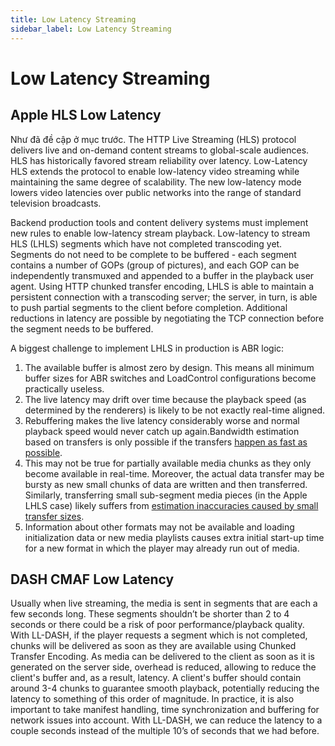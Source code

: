 ```yaml
---
title: Low Latency Streaming
sidebar_label: Low Latency Streaming
---
```


# Low Latency Streaming

## Apple HLS Low Latency

Như đã đề cập ở mục trước. The HTTP Live Streaming (HLS) protocol delivers live and on-demand content streams to global-scale audiences. HLS has historically favored stream reliability over latency. Low-Latency HLS extends the protocol to enable low-latency video streaming while maintaining the same degree of scalability. The new low-latency mode lowers video latencies over public networks into the range of standard television broadcasts.

Backend production tools and content delivery systems must implement new rules to enable low-latency stream playback. Low-latency  to stream HLS (LHLS) segments which have not completed transcoding yet. Segments do not need to be complete to be buffered - each segment contains a number of GOPs (group of pictures), and each GOP can be independently transmuxed and appended to a buffer in the playback user agent. Using HTTP chunked transfer encoding, LHLS is able to maintain a persistent connection with a transcoding server; the server, in turn, is able to push partial segments to the client before completion. Additional reductions in latency are possible by negotiating the TCP connection before the segment needs to be buffered.

A biggest challenge to implement LHLS in production is ABR logic:

1. The available buffer is almost zero by design. This means all minimum buffer sizes for ABR switches and LoadControl configurations become practically useless.
2. The live latency may drift over time because the playback speed (as determined by the renderers) is likely to be not exactly real-time aligned.
3. Rebuffering makes the live latency considerably worse and normal playback speed would never catch up again.Bandwidth estimation based on transfers is only possible if the transfers [happen as fast as possible](https://docs.google.com/document/d/1e3jVkZ6nxNWgCqTNibqV8uJcKo8d597XVl3nJkY7P8c/edit#heading=h.ya5n8kibobz9).
4. This may not be true for partially available media chunks as they only become available in real-time. Moreover, the actual data transfer may be bursty as new small chunks of data are written and then transferred. Similarly, transferring small sub-segment media pieces (in the Apple LHLS case) likely suffers from [estimation inaccuracies caused by small transfer sizes](https://docs.google.com/document/d/1e3jVkZ6nxNWgCqTNibqV8uJcKo8d597XVl3nJkY7P8c/edit#heading=h.omecbu2809cn).
5. Information about other formats may not be available and loading initialization data or new media playlists causes extra initial start-up time for a new format in which the player may already run out of media.

## DASH CMAF Low Latency

Usually when live streaming, the media is sent in segments that are each a few seconds long. These segments shouldn’t be shorter than 2 to 4 seconds or there could be a risk of poor performance/playback quality. With LL-DASH, if the player requests a segment which is not completed, chunks will be delivered as soon as they are available using Chunked Transfer Encoding. As media can be delivered to the client as soon as it is generated on the server side, overhead is reduced, allowing to reduce the client's buffer and, as a result, latency. A client's buffer should contain around 3-4 chunks to guarantee smooth playback, potentially reducing the latency to something of this order of magnitude. In practice, it is also important to take manifest handling, time synchronization and buffering for network issues into account. With LL-DASH, we can reduce the latency to a couple seconds instead of the multiple 10’s of seconds that we had before.